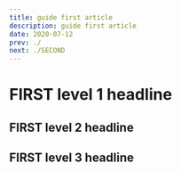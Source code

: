 ```yaml
---
title: guide first article
description: guide first article
date: 2020-07-12
prev: ./
next: ./SECOND
---
```


# FIRST level 1 headline

##  FIRST level 2 headline

##  FIRST level 3 headline
